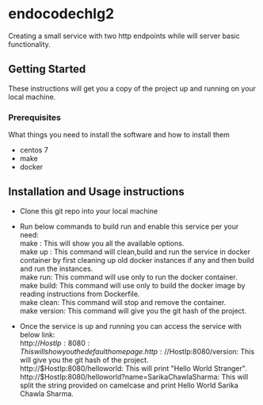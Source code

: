 # endocodechlg2

Creating a small service with two http endpoints while will server basic functionality.

## Getting Started

These instructions will get you a copy of the project up and running on your local machine.

### Prerequisites

What things you need to install the software and how to install them

* centos 7  
* make  
* docker  

## Installation and Usage instructions

* Clone this git repo into your local machine
* Run below commands to build run and enable this service per your need:  
  make : This will show you all the available options.  
  make up : This command will clean,build and run the service in docker container by first cleaning up old docker instances if any and then build and run the instances.  
  make run: This command will use only to run the docker container.  
  make build: This command will use only to build the docker image by reading instructions from Dockerfile.  
  make clean: This command will stop and remove the container.  
  make version: This command will give you the git hash of the project.  
  
* Once the service is up and running you can access the service with below link:  
  http://$HostIp:8080 : This will show you the default home page.  
  http://$HostIp:8080/version: This will give you the git hash of the project.  
  http://$HostIp:8080/helloworld: This will print "Hello World Stranger".  
  http://$HostIp:8080/helloworld?name=SarikaChawlaSharma: This will split the string provided on camelcase and print Hello World Sarika Chawla Sharma.  
  
  
